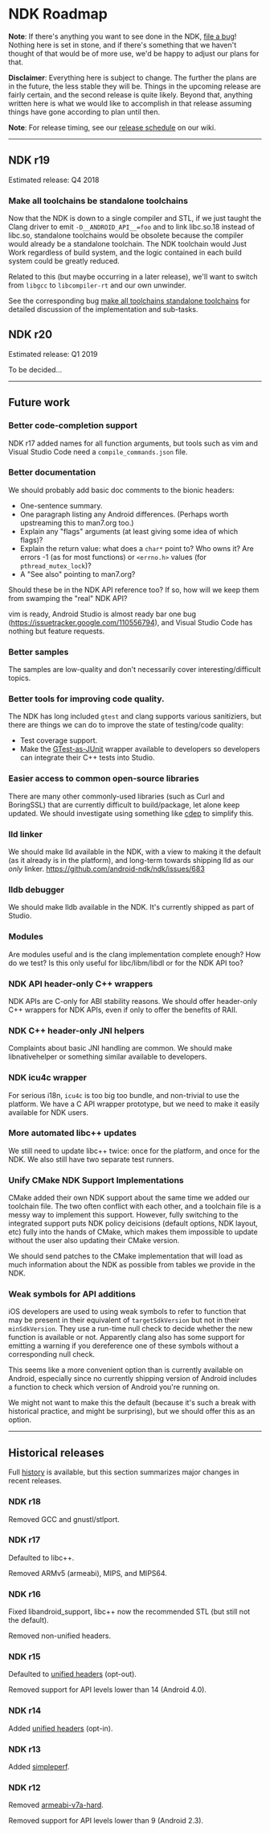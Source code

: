 # NDK Roadmap

**Note**: If there's anything you want to see done in the NDK, [file a bug]!
Nothing here is set in stone, and if there's something that we haven't thought
of that would be of more use, we'd be happy to adjust our plans for that.

[file a bug]: https://github.com/android-ndk/ndk/issues

**Disclaimer**: Everything here is subject to change. The further the plans are
in the future, the less stable they will be. Things in the upcoming release are
fairly certain, and the second release is quite likely. Beyond that, anything
written here is what we would like to accomplish in that release assuming things
have gone according to plan until then.

**Note**: For release timing, see our [release schedule] on our wiki.

[release schedule]: https://github.com/android-ndk/ndk/wiki#release-schedule

---

## NDK r19

Estimated release: Q4 2018

### Make all toolchains be standalone toolchains

Now that the NDK is down to a single compiler and STL, if we just taught the
Clang driver to emit `-D__ANDROID_API__=foo` and to link libc.so.18 instead of
libc.so, standalone toolchains would be obsolete because the compiler would
already be a standalone toolchain. The NDK toolchain would Just Work regardless
of build system, and the logic contained in each build system could be greatly
reduced.

Related to this (but maybe occurring in a later release), we'll want to
switch from `libgcc` to `libcompiler-rt` and our own unwinder.

See the corresponding bug
[make all toolchains standalone toolchains](https://github.com/android-ndk/ndk/issues/780)
for detailed discussion of the implementation and sub-tasks.

## NDK r20

Estimated release: Q1 2019

To be decided...

---

## Future work

### Better code-completion support

NDK r17 added names for all function arguments, but tools such as vim
and Visual Studio Code need a `compile_commands.json` file.

### Better documentation

We should probably add basic doc comments to the bionic headers:

  * One-sentence summary.
  * One paragraph listing any Android differences. (Perhaps worth
    upstreaming this to man7.org too.)
  * Explain any "flags" arguments (at least giving some idea of which flags)?
  * Explain the return value: what does a `char*` point to? Who owns
    it? Are errors -1 (as for most functions) or `<errno.h>` values (for
    `pthread_mutex_lock`)?
  * A "See also" pointing to man7.org?

Should these be in the NDK API reference too? If so, how will we keep
them from swamping the "real" NDK API?

vim is ready, Android Studio is almost ready bar one bug
(https://issuetracker.google.com/110556794), and Visual Studio Code
has nothing but feature requests.

### Better samples

The samples are low-quality and don't necessarily cover
interesting/difficult topics.

### Better tools for improving code quality.

The NDK has long included `gtest` and clang supports various sanitiziers,
but there are things we can do to improve the state of testing/code quality:

 * Test coverage support.
 * Make the [GTest-as-JUnit] wrapper available to developers so developers can
   integrate their C++ tests into Studio.

[GTest-as-JUnit]: https://android-review.googlesource.com/c/platform/cts/+/683355

### Easier access to common open-source libraries

There are many other commonly-used libraries (such as Curl and BoringSSL)
that are currently difficult to build/package, let alone keep updated. We
should investigate using something like [cdep] to simplify this.

[cdep]: https://github.com/jomof/cdep

### lld linker

We should make lld available in the NDK, with a view to making it the
default (as it already is in the platform), and long-term towards shipping
lld as our _only_ linker. https://github.com/android-ndk/ndk/issues/683

### lldb debugger

We should make lldb available in the NDK. It's currently shipped as part
of Studio.

### Modules

Are modules useful and is the clang implementation complete enough? How do
we test? Is this only useful for libc/libm/libdl or for the NDK API too?

### NDK API header-only C++ wrappers

NDK APIs are C-only for ABI stability reasons. We should offer header-only
C++ wrappers for NDK APIs, even if only to offer the benefits of RAII.

### NDK C++ header-only JNI helpers

Complaints about basic JNI handling are common. We should make libnativehelper
or something similar available to developers.

### NDK icu4c wrapper

For serious i18n, `icu4c` is too big too bundle, and non-trivial to use
the platform. We have a C API wrapper prototype, but we need to make it
easily available for NDK users.

### More automated libc++ updates

We still need to update libc++ twice: once for the platform, and once
for the NDK. We also still have two separate test runners.

### Unify CMake NDK Support Implementations

CMake added their own NDK support about the same time we added our
toolchain file. The two often conflict with each other, and a toolchain
file is a messy way to implement this support. However, fully switching to
the integrated support puts NDK policy deicisions (default options, NDK
layout, etc) fully into the hands of CMake, which makes them impossible
to update without the user also updating their CMake version.

We should send patches to the CMake implementation that will load as much
information about the NDK as possible from tables we provide in the NDK.

### Weak symbols for API additions

iOS developers are used to using weak symbols to refer to function that
may be present in their equivalent of `targetSdkVersion` but not in their
`minSdkVersion`. They use a run-time null check to decide whether the
new function is available or not. Apparently clang also has some support
for emitting a warning if you dereference one of these symbols without
a corresponding null check.

This seems like a more convenient option than is currently available
on Android, especially since no currently shipping version of Android
includes a function to check which version of Android you're running on.

We might not want to make this the default (because it's such a break
with historical practice, and might be surprising), but we should offer
this as an option.

---

## Historical releases

Full [history] is available, but this section summarizes major changes
in recent releases.

[history]: https://developer.android.com/ndk/downloads/revision_history.html

### NDK r18

Removed GCC and gnustl/stlport.

### NDK r17

Defaulted to libc++.

Removed ARMv5 (armeabi), MIPS, and MIPS64.

### NDK r16

Fixed libandroid\_support, libc++ now the recommended STL (but still
not the default).

Removed non-unified headers.

### NDK r15

Defaulted to [unified headers] (opt-out).

Removed support for API levels lower than 14 (Android 4.0).

### NDK r14

Added [unified headers] (opt-in).

[unified headers]: https://android.googlesource.com/platform/ndk/+/master/docs/UnifiedHeaders.md

### NDK r13

Added [simpleperf].

[simpleperf]: https://developer.android.com/ndk/guides/simpleperf.html

### NDK r12

Removed [armeabi-v7a-hard].

Removed support for API levels lower than 9 (Android 2.3).

[armeabi-v7a-hard]: https://android.googlesource.com/platform/ndk/+/ndk-r12-release/docs/HardFloatAbi.md
